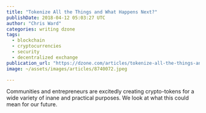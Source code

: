 ```yaml
---
title: "Tokenize All the Things and What Happens Next?"
publishDate: 2018-04-12 05:03:27 UTC
author: "Chris Ward"
categories: writing dzone
tags:
  - blockchain
  - cryptocurrencies
  - security
  - decentralized exchange
publication_url: "https://dzone.com/articles/tokenize-all-the-things-and-what-happens-next"
image: ~/assets/images/articles/8740072.jpeg

---
```

Communities and entrepreneurs are excitedly creating crypto-tokens for a wide variety of inane and practical purposes. We look at what this could mean for our future.

